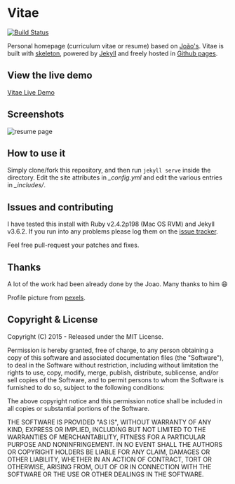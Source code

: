 
# Vitae

[![Build Status](https://secure.travis-ci.org/myjekyll/vitae.png?branch=gh-pages)](http://travis-ci.org/myjekyll/vitae)

Personal homepage (curriculum vitae or resume) based on [João's](https://github.com/joaomoreno/resume).
Vitae is built with [skeleton](http://getskeleton.com/), powered by [Jekyll](http://jekyllrb.com/) and freely
hosted in [Github pages](https://pages.github.com/).


## View the live demo

[Vitae Live Demo](https://myjekyll.github.io/vitae)


## Screenshots

![resume page](https://raw.githubusercontent.com/myjekyll/vitae/gh-pages/assets/images/vitae_screen.png)


## How to use it

Simply clone/fork this repository, and then run `jekyll serve` inside the directory.
Edit the site attributes in *_config.yml* and edit the various entries in *_includes/*.

## Issues and contributing

I have tested this install with Ruby v2.4.2p198 (Mac OS RVM) and Jekyll v3.6.2. If you run into any problems please log them on the [issue tracker](https://github.com/myjekyll/vitae/issues).

Feel free pull-request your patches and fixes.


## Thanks

A lot of the work had been already done by the Joao. Many thanks to him :smile:

Profile picture from [pexels](https://www.pexels.com/photo/portrait-black-african-ethnicity-person-9494/).


## Copyright & License

Copyright (C) 2015 - Released under the MIT License.

Permission is hereby granted, free of charge, to any person obtaining a copy of this software and associated documentation files (the "Software"), to deal in the Software without restriction, including without limitation the rights to use, copy, modify, merge, publish, distribute, sublicense, and/or sell copies of the Software, and to permit persons to whom the Software is furnished to do so, subject to the following conditions:

The above copyright notice and this permission notice shall be included in all copies or substantial portions of the Software.

THE SOFTWARE IS PROVIDED "AS IS", WITHOUT WARRANTY OF ANY KIND, EXPRESS OR IMPLIED, INCLUDING BUT NOT LIMITED TO THE WARRANTIES OF MERCHANTABILITY, FITNESS FOR A PARTICULAR PURPOSE AND
NONINFRINGEMENT. IN NO EVENT SHALL THE AUTHORS OR COPYRIGHT HOLDERS BE LIABLE FOR ANY CLAIM, DAMAGES OR OTHER LIABILITY, WHETHER IN AN ACTION OF CONTRACT, TORT OR OTHERWISE, ARISING FROM, OUT OF OR IN CONNECTION WITH THE SOFTWARE OR THE USE OR OTHER DEALINGS IN THE SOFTWARE.
